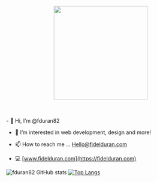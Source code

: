 <p align="center"><a href="https://fidelduran.com" target="_blank"><img width="250" src="https://fidelduran.com/images/logos/logo-yellow.svg"></a></p>
<br></br>
- 👋 Hi, I’m @fduran82



- 👀 I’m interested in web development, design and more!



- 📫 How to reach me ... Hello@fidelduran.com



- 💻 [www.fidelduran.com](https://fidelduran.com)

![fduran82 GitHub stats](https://github-readme-stats.vercel.app/api?username=fduran82&count_private=true)
[![Top Langs](https://github-readme-stats.vercel.app/api/top-langs/?username=fduran82&langs_count=8)](https://github.com/fduran82/github-readme-stats)

<!---

fduran82/fduran82 is a ✨ special ✨ repository because its `README.md` (this file) appears on your GitHub profile.
You can click the Preview link to take a look at your changes.

--->
